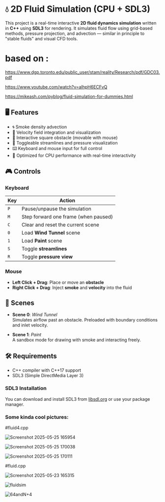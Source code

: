 # 💧 2D Fluid Simulation (CPU + SDL3)

This project is a real-time interactive **2D fluid dynamics simulation** written in **C++** using **SDL3** for rendering. It simulates fluid flow using grid-based methods, pressure projection, and advection — similar in principle to "stable fluids" and visual CFD tools.

# based on :

https://www.dgp.toronto.edu/public_user/stam/reality/Research/pdf/GDC03.pdf

https://www.youtube.com/watch?v=alhpH6ECFvQ

https://mikeash.com/pyblog/fluid-simulation-for-dummies.html


## 🖥 Features

- 🌀 Smoke density advection
- 🌊 Velocity field integration and visualization
- 🧱 Interactive square obstacle (movable with mouse)
- 🧭 Toggleable streamlines and pressure visualization
- ⌨️ Keyboard and mouse input for full control
- 🔧 Optimized for CPU performance with real-time interactivity

## 🎮 Controls

### Keyboard
| Key       | Action                          |
|----------|----------------------------------|
| `P`      | Pause/unpause the simulation     |
| `M`      | Step forward one frame (when paused) |
| `C`      | Clear and reset the current scene |
| `0`      | Load **Wind Tunnel** scene       |
| `1`      | Load **Paint** scene             |
| `S`      | Toggle **streamlines**           |
| `R`      | Toggle **pressure view**         |

### Mouse
- **Left Click + Drag**: Place or move an **obstacle**
- **Right Click + Drag**: Inject **smoke** and **velocity** into the fluid

## 🧪 Scenes

- **Scene 0**: *Wind Tunnel*  
  Simulates airflow past an obstacle. Preloaded with boundary conditions and inlet velocity.

- **Scene 1**: *Paint*  
  A sandbox mode for drawing with smoke and interacting freely.

## 🛠 Requirements

- C++ compiler with C++17 support
- SDL3 (Simple DirectMedia Layer 3)

### SDL3 Installation
You can download and install SDL3 from [libsdl.org](https://www.libsdl.org/index.php) or use your package manager.

### Some kinda cool pictures:

   #fluid4.cpp

![Screenshot 2025-05-25 165954](https://github.com/user-attachments/assets/e61c0c17-e748-4dad-899d-114ff99c9078)


![Screenshot 2025-05-25 170038](https://github.com/user-attachments/assets/9e7b602f-63a9-4b4c-b1e8-4a894d2df754)


![Screenshot 2025-05-25 170111](https://github.com/user-attachments/assets/eb03a2d7-0845-4e4f-8607-5d0bc334550c)

  #fluid.cpp

![Screenshot 2025-05-23 165315](https://github.com/user-attachments/assets/74c3b8e3-662d-4227-ac49-1ccb8b188bb2)

![fluidsim](https://github.com/user-attachments/assets/bfc80958-7419-4953-8f45-83aaad6f3012)

![64andN+4](https://github.com/user-attachments/assets/a3ed1c41-c156-4d71-b60f-f1599c606c2c)

